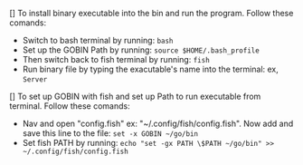 [] To install binary executable into the bin and run the program. Follow these comands:

- Switch to bash terminal by running: `bash`
- Set up the GOBIN Path by running: `source $HOME/.bash_profile`
- Then switch back to fish terminal by running: `fish`
- Run binary file by typing the exacutable's name into the terminal: ex, `Server`

[] To set up GOBIN with fish and set up Path to run executable from terminal. Follow these comands:

- Nav and open "config.fish" ex: "~/.config/fish/config.fish". Now add and save this line to the file: `set -x GOBIN ~/go/bin`
- Set fish PATH by running: `echo "set -gx PATH \$PATH ~/go/bin" >> ~/.config/fish/config.fish`
